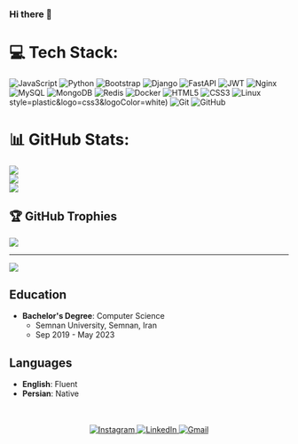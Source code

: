 ### Hi there 👋

<!--
**setayeshce/setayeshce** is a ✨ _special_ ✨ repository because its `README.md` (this file) appears on your GitHub profile.

Here are some ideas to get you started:

- 🔭 I’m currently working on ...
- 🌱 I’m currently learning ...
- 👯 I’m looking to collaborate on ...
- 🤔 I’m looking for help with ...
- 💬 Ask me about ...
- 📫 How to reach me: ...
- 😄 Pronouns: ...
- ⚡ Fun fact: ...
-->


# 💻 Tech Stack:
![JavaScript](https://img.shields.io/badge/javascript-%23323330.svg?style=plastic&logo=javascript&logoColor=%23F7DF1E) ![Python](https://img.shields.io/badge/python-3670A0?style=plastic&logo=python&logoColor=ffdd54) ![Bootstrap](https://img.shields.io/badge/bootstrap-%238511FA.svg?style=plastic&logo=bootstrap&logoColor=white) ![Django](https://img.shields.io/badge/django-%23092E20.svg?style=plastic&logo=django&logoColor=white) ![FastAPI](https://img.shields.io/badge/FastAPI-005571?style=plastic&logo=fastapi) ![JWT](https://img.shields.io/badge/JWT-black?style=plastic&logo=JSON%20web%20tokens) ![Nginx](https://img.shields.io/badge/nginx-%23009639.svg?style=plastic&logo=nginx&logoColor=white) ![MySQL](https://img.shields.io/badge/mysql-%2300000f.svg?style=plastic&logo=mysql&logoColor=white) ![MongoDB](https://img.shields.io/badge/MongoDB-%234ea94b.svg?style=plastic&logo=mongodb&logoColor=white) ![Redis](https://img.shields.io/badge/redis-%23DD0031.svg?style=plastic&logo=redis&logoColor=white) ![Docker](https://img.shields.io/badge/docker-%230db7ed.svg?style=plastic&logo=docker&logoColor=white) ![HTML5](https://img.shields.io/badge/html5-%23E34F26.svg?style=plastic&logo=html5&logoColor=white) ![CSS3](https://img.shields.io/badge/css3-%231572B6.svg?) ![Linux](https://img.shields.io/badge/-Linux-FCC624?style=flat&logo=linux&logoColor=222222)style=plastic&logo=css3&logoColor=white) ![Git](https://img.shields.io/badge/-Git-F05032?style=flat&logo=git&logoColor=FFFFFF)
![GitHub](https://img.shields.io/badge/-GitHub-181717?style=flat&logo=github&logoColor=FFFFFF)
# 📊 GitHub Stats:
![](https://github-readme-stats.vercel.app/api?username=mahdiyar0996&theme=dark&hide_border=false&include_all_commits=true&count_private=true)<br/>
![](https://github-readme-streak-stats.herokuapp.com/?user=mahdiyar0996&theme=dark&hide_border=false)<br/>
![](https://github-readme-stats.vercel.app/api/top-langs/?username=mahdiyar0996&theme=dark&hide_border=false&include_all_commits=true&count_private=true&layout=compact)

## 🏆 GitHub Trophies
![](https://github-profile-trophy.vercel.app/?username=mahdiyar0996&theme=radical&no-frame=false&no-bg=false&margin-w=4)

---
[![](https://visitcount.itsvg.in/api?id=mahdiyar0996&icon=1&color=1)](https://visitcount.itsvg.in)

<!-- Proudly created with GPRM ( https://gprm.itsvg.in ) -->
## Education
- **Bachelor's Degree**: Computer Science
  - Semnan University, Semnan, Iran
  - Sep 2019 - May 2023

## Languages
- **English**: Fluent
- **Persian**: Native

</br>
</br>

<div align="center">
  <a href="http://www.instagram.com/setayeshce/">
    <img alt="Instagram" src="https://img.shields.io/badge/instagram-ea4456.svg?&style=for-the-badge&logo=instagram&logoColor=white" />
  </a>
  <a href="https://www.linkedin.com/in/setayesh-hoseini-6b655a231/">
    <img alt="LinkedIn" src="https://img.shields.io/badge/-LinkedIn-0A66C2?style=for-the-badge&logo=linkedin&logoColor=white" />
  </a>
  <a href="mailto:setayesh.hoseiini79@gmail.com">
    <img alt="Gmail" src="https://img.shields.io/badge/-GMAIL-D14836?style=for-the-badge&logo=gmail&logoColor=white" />
  </a>
</div>
